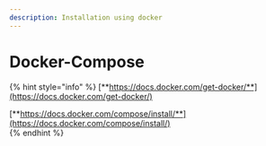 ```yaml
---
description: Installation using docker
---
```


# Docker-Compose

{% hint style="info" %}
[**https://docs.docker.com/get-docker/**](https://docs.docker.com/get-docker/)

[**https://docs.docker.com/compose/install/**](https://docs.docker.com/compose/install/)  
{% endhint %}

